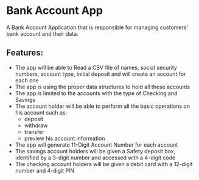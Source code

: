 # Bank Account App

A Bank Account Application that is responsible for managing customers' bank account and their data.

## Features:
* The app will be able to Read a CSV file of names, social security numbers, account type, initial deposit and will create an account for each one
* The app is using the proper data structures to hold all these accounts
* The app is limited to the accounts with the type of Checking and Savings
* The account holder will be able to perform all the basic operations on his account such as:
  * deposit
  * withdraw
  * transfer
  * preview his account information
 * The app will generate 11-Digit Account Number for each account
 * The savings account holders will be given a Safety deposit box, identified by a 3-digit number and accessed with a 4-digit code
 * The checking account holders will be given a debit card  with a 12-digit number and 4-digit PIN

